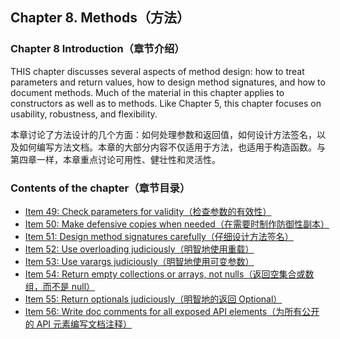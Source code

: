 ## Chapter 8. Methods（方法）

### Chapter 8 Introduction（章节介绍）

THIS chapter discusses several aspects of method design: how to treat parameters and return values, how to design method signatures, and how to document methods. Much of the material in this chapter applies to constructors as well as to methods. Like Chapter 5, this chapter focuses on usability, robustness, and flexibility.

本章讨论了方法设计的几个方面：如何处理参数和返回值，如何设计方法签名，以及如何编写方法文档。本章的大部分内容不仅适用于方法，也适用于构造函数。与第四章一样，本章重点讨论可用性、健壮性和灵活性。

### Contents of the chapter（章节目录）
- [Item 49: Check parameters for validity（检查参数的有效性）](https://github.com/clxering/Effective-Java-3rd-edition-Chinese-English-bilingual/blob/master/Chapter-8/Chapter-8-Item-49-Check-parameters-for-validity.md)
- [Item 50: Make defensive copies when needed（在需要时制作防御性副本）](https://github.com/clxering/Effective-Java-3rd-edition-Chinese-English-bilingual/blob/master/Chapter-8/Chapter-8-Item-50-Make-defensive-copies-when-needed.md)
- [Item 51: Design method signatures carefully（仔细设计方法签名）](https://github.com/clxering/Effective-Java-3rd-edition-Chinese-English-bilingual/blob/master/Chapter-8/Chapter-8-Item-51-Design-method-signatures-carefully.md)
- [Item 52: Use overloading judiciously（明智地使用重载）](https://github.com/clxering/Effective-Java-3rd-edition-Chinese-English-bilingual/blob/master/Chapter-8/Chapter-8-Item-52-Use-overloading-judiciously.md)
- [Item 53: Use varargs judiciously（明智地使用可变参数）](https://github.com/clxering/Effective-Java-3rd-edition-Chinese-English-bilingual/blob/master/Chapter-8/Chapter-8-Item-53-Use-varargs-judiciously.md)
- [Item 54: Return empty collections or arrays, not nulls（返回空集合或数组，而不是 null）](https://github.com/clxering/Effective-Java-3rd-edition-Chinese-English-bilingual/blob/master/Chapter-8/Chapter-8-Item-54-Return-empty-collections-or-arrays-not-nulls.md)
- [Item 55: Return optionals judiciously（明智地的返回 Optional）](https://github.com/clxering/Effective-Java-3rd-edition-Chinese-English-bilingual/blob/master/Chapter-8/Chapter-8-Item-55-Return-optionals-judiciously.md)
- [Item 56: Write doc comments for all exposed API elements（为所有公开的 API 元素编写文档注释）](https://github.com/clxering/Effective-Java-3rd-edition-Chinese-English-bilingual/blob/master/Chapter-8/Chapter-8-Item-56-Write-doc-comments-for-all-exposed-API-elements.md)

